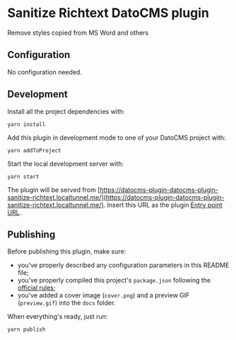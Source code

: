 # Sanitize Richtext DatoCMS plugin

Remove styles copied from MS Word and others

## Configuration

No configuration needed.

## Development

Install all the project dependencies with:

```
yarn install
```

Add this plugin in development mode to one of your DatoCMS project with:

```
yarn addToProject
```

Start the local development server with:

```
yarn start
```

The plugin will be served from [https://datocms-plugin-datocms-plugin-sanitize-richtext.localtunnel.me/](https://datocms-plugin-datocms-plugin-sanitize-richtext.localtunnel.me/). Insert this URL as the plugin [Entry point URL](https://www.datocms.com/docs/plugins/creating-a-new-plugin/).

## Publishing

Before publishing this plugin, make sure:

* you've properly described any configuration parameters in this README file;
* you've properly compiled this project's `package.json` following the [official rules](https://www.datocms.com/docs/plugins/publishing/);
* you've added a cover image (`cover.png`) and a preview GIF (`preview.gif`) into the `docs` folder.

When everything's ready, just run:

```
yarn publish
```
